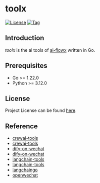 # toolx

[![License](https://img.shields.io/github/license/ai-flowx/toolx.svg)](https://github.com/ai-flowx/toolx/blob/main/LICENSE)
[![Tag](https://img.shields.io/github/tag/ai-flowx/toolx.svg)](https://github.com/ai-flowx/toolx/tags)



## Introduction

*toolx* is the ai tools of [ai-flowx](https://github.com/ai-flowx) written in Go.



## Prerequisites

- Go >= 1.22.0
- Python >= 3.12.0



## License

Project License can be found [here](LICENSE).



## Reference

- [crewai-tools](https://docs.crewai.com/concepts/tools)
- [crewai-tools](https://github.com/crewAIInc/crewAI-tools)
- [dify-on-wechat](https://docs.dify.ai/zh-hans/learn-more/use-cases/dify-on-wechat)
- [dify-on-wechat](https://github.com/hanfangyuan4396/dify-on-wechat/blob/master/channel/wechat/wechat_channel.py)
- [langchain-tools](https://python.langchain.com/docs/how_to/custom_tools/)
- [langchain-tools](https://python.langchain.com/docs/integrations/tools/)
- [langchaingo](https://github.com/tmc/langchaingo)
- [openwechat](github.com/eatmoreapple/openwechat)

